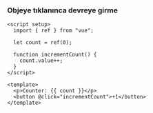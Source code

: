 ### Objeye tıklanınca devreye girme

```vue
<script setup>
  import { ref } from "vue";

  let count = ref(0);

  function incrementCount() {
    count.value++;
  }
</script>

<template>
  <p>Counter: {{ count }}</p>
  <button @click="incrementCount">+1</button>
</template>
```